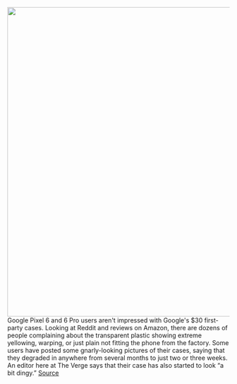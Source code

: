 <img src='https://cdn.vox-cdn.com/thumbor/hbyBqoLGyfmu_JisNrntM58CE4M=/0x0:2016x1512/1200x800/filters:focal(847x595:1169x917)/cdn.vox-cdn.com/uploads/chorus_image/image/70906356/vzZKTZ3.0.jpeg' width='700px' /><br/>
Google Pixel 6 and 6 Pro users aren't impressed with Google's $30 first-party cases. Looking at Reddit and reviews on Amazon, there are dozens of people complaining about the transparent plastic showing extreme yellowing, warping, or just plain not fitting the phone from the factory. Some users have posted some gnarly-looking pictures of their cases, saying that they degraded in anywhere from several months to just two or three weeks. An editor here at The Verge says that their case has also started to look “a bit dingy.”
<a href='https://www.theverge.com/2022/5/24/23140038/pixel-6-pro-google-phone-case-yellowing-discoloration-stains-warping'> Source <a/>